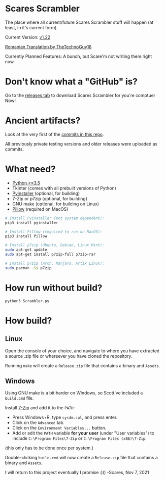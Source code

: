 # Scares Scrambler

The place where all current/future Scares Scrambler stuff will
happen (at least, in it's current form).

Current Version: [v1.22](https://github.com/Cocoatwix/Scares-Scrambler-Class-Rebuild/releases/tag/v1.22)

[Romanian Translation by TheTechnoGuy18](https://github.com/TheTechnoGuy18/ScaresScrambler_Custom)

Currently Planned Features: A bunch, but Scare'm not writing them
right now.

# Don't know what a "GitHub" is?

Go to the [releases tab](https://github.com/Cocoatwix/Scares-Scrambler-Class-Rebuild/releases) to download Scares Scrambler for you're comptuer Now!

# Ancient artifacts?

Look at the very first of the [commits in this repo](https://github.com/Cocoatwix/Scares-Scrambler-Class-Rebuild/commits/master).

All previously private testing versions and older releases were uploaded as commits.

# What need?

- [Python >=3.5][1]
- Tkinter           (comes with all prebuilt versions of Python)
- [Pyinstaller][2]  (optional, for building)
- 7-Zip or p7zip    (optional, for building)
- GNU make          (optional, for building on Linux)
- [Pillow][3]       (required on MacOS)

[1]: https://www.python.org/
[2]: https://www.pyinstaller.org/
[3]: https://python-pillow.org/

```bash
# Install Pyinstaller (not system dependent):
pip3 install pyinstaller

# Install Pillow (required to run on MacOS):
pip3 install Pillow

# Install p7zip (Ubuntu, Debian, Linux Mint):
sudo apt-get update
sudo apt-get install p7zip-full p7zip-rar

# Install p7zip (Arch, Manjaro, Artix Linux):
sudo pacman -Sy p7zip
```

# How run without build?

```
python3 Scrambler.py
```

# How build?

## Linux

Open the console of your choice, and navigate to where you
have extracted a source .zip file or whereever you have
cloned the repository.

Running `make` will create a `Release.zip` file that contains
a binary and `Assets`.

## Windows

Using GNU make is a bit harder on Windows, so Scott've included
a `build.cmd` file.

Install [7-Zip][3] and add it to the `PATH`:

- Press Windows+R, type `sysdm.cpl`, and press enter.
- Click on the `Advanced` tab.
- Click on the `Environment Variables...` button.
- Add or edit the `PATH` variable **for your user**
  (under "User variables") to include
  `C:\Program Files\7-Zip` or `C:\Program Files (x86)\7-Zip`.

(this only has to be done once per system.)

[3]: https://7-zip.org/download.html

Double-clicking `build.cmd` will now create a `Release.zip`
file that contains a binary and `Assets`.


I will return to this project eventually I promise :)))
  -Scares, Nov 7, 2021
